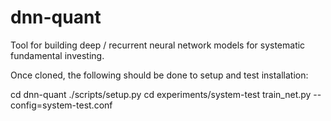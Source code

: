 # dnn-quant

Tool for building deep / recurrent neural network models for systematic fundamental investing.

Once cloned, the following should be done to setup and test installation:

cd dnn-quant
./scripts/setup.py
cd experiments/system-test
train_net.py --config=system-test.conf
